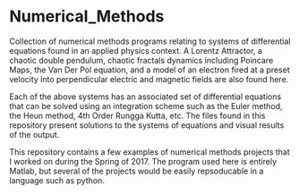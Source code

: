 # Numerical_Methods



Collection of numerical methods programs relating to systems of differential equations found in an applied physics context. 
A Lorentz Attractor, a chaotic double pendulum, chaotic fractals dynamics including Poincare Maps, the Van Der Pol equation, 
and a model of an electron fired at a preset velocity into perpendicular electric and magnetic fields are also found here.

Each of the above systems has an associated set of differential equations that can be solved using an integration scheme such as the
Euler method, the Heun method, 4th Order Rungga Kutta, etc. The files found in this repository present solutions to the systems of
equations and visual results of the output. 

This repository contains a few examples of numerical methods projects that I worked on during the Spring of 2017. 
The program used here is entirely Matlab, but several of the projects would be easily repsoducable in a language such as python. 

